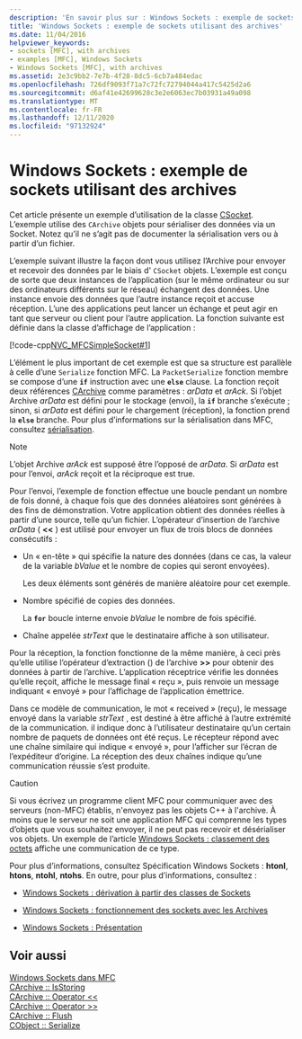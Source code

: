 ```yaml
---
description: 'En savoir plus sur : Windows Sockets : exemple de sockets utilisant des Archives'
title: 'Windows Sockets : exemple de sockets utilisant des archives'
ms.date: 11/04/2016
helpviewer_keywords:
- sockets [MFC], with archives
- examples [MFC], Windows Sockets
- Windows Sockets [MFC], with archives
ms.assetid: 2e3c9bb2-7e7b-4f28-8dc5-6cb7a484edac
ms.openlocfilehash: 726df9093f71a7c72fc72794044a417c5425d2a6
ms.sourcegitcommit: d6af41e42699628c3e2e6063ec7b03931a49a098
ms.translationtype: MT
ms.contentlocale: fr-FR
ms.lasthandoff: 12/11/2020
ms.locfileid: "97132924"
---
```

# <a name="windows-sockets-example-of-sockets-using-archives"></a>Windows Sockets : exemple de sockets utilisant des archives

Cet article présente un exemple d’utilisation de la classe [CSocket](../mfc/reference/csocket-class.md). L’exemple utilise des `CArchive` objets pour sérialiser des données via un Socket. Notez qu’il ne s’agit pas de documenter la sérialisation vers ou à partir d’un fichier.

L’exemple suivant illustre la façon dont vous utilisez l’Archive pour envoyer et recevoir des données par le biais d' `CSocket` objets. L’exemple est conçu de sorte que deux instances de l’application (sur le même ordinateur ou sur des ordinateurs différents sur le réseau) échangent des données. Une instance envoie des données que l’autre instance reçoit et accuse réception. L’une des applications peut lancer un échange et peut agir en tant que serveur ou client pour l’autre application. La fonction suivante est définie dans la classe d’affichage de l’application :

[!code-cpp[NVC_MFCSimpleSocket#1](../mfc/codesnippet/cpp/windows-sockets-example-of-sockets-using-archives_1.cpp)]

L’élément le plus important de cet exemple est que sa structure est parallèle à celle d’une `Serialize` fonction MFC. La `PacketSerialize` fonction membre se compose d’une **`if`** instruction avec une **`else`** clause. La fonction reçoit deux références [CArchive](../mfc/reference/carchive-class.md) comme paramètres : *arData* et *arAck*. Si l’objet Archive *arData* est défini pour le stockage (envoi), la **`if`** branche s’exécute ; sinon, si *arData* est défini pour le chargement (réception), la fonction prend la **`else`** branche. Pour plus d’informations sur la sérialisation dans MFC, consultez [sérialisation](../mfc/how-to-make-a-type-safe-collection.md).

> [!NOTE]
> L’objet Archive *arAck* est supposé être l’opposé de *arData*. Si *arData* est pour l’envoi, *arAck* reçoit et la réciproque est true.

Pour l’envoi, l’exemple de fonction effectue une boucle pendant un nombre de fois donné, à chaque fois que des données aléatoires sont générées à des fins de démonstration. Votre application obtient des données réelles à partir d’une source, telle qu’un fichier. L’opérateur d’insertion de l’archive *arData* ( **<<** ) est utilisé pour envoyer un flux de trois blocs de données consécutifs :

- Un « en-tête » qui spécifie la nature des données (dans ce cas, la valeur de la variable *bValue* et le nombre de copies qui seront envoyées).

   Les deux éléments sont générés de manière aléatoire pour cet exemple.

- Nombre spécifié de copies des données.

   La **`for`** boucle interne envoie *bValue* le nombre de fois spécifié.

- Chaîne appelée *strText* que le destinataire affiche à son utilisateur.

Pour la réception, la fonction fonctionne de la même manière, à ceci près qu’elle utilise l’opérateur d’extraction () de l’archive **>>** pour obtenir des données à partir de l’archive. L’application réceptrice vérifie les données qu’elle reçoit, affiche le message final « reçu », puis renvoie un message indiquant « envoyé » pour l’affichage de l’application émettrice.

Dans ce modèle de communication, le mot « received » (reçu), le message envoyé dans la variable *strText* , est destiné à être affiché à l’autre extrémité de la communication. il indique donc à l’utilisateur destinataire qu’un certain nombre de paquets de données ont été reçus. Le récepteur répond avec une chaîne similaire qui indique « envoyé », pour l’afficher sur l’écran de l’expéditeur d’origine. La réception des deux chaînes indique qu’une communication réussie s’est produite.

> [!CAUTION]
> Si vous écrivez un programme client MFC pour communiquer avec des serveurs (non-MFC) établis, n'envoyez pas les objets C++ à l'archive. À moins que le serveur ne soit une application MFC qui comprenne les types d’objets que vous souhaitez envoyer, il ne peut pas recevoir et désérialiser vos objets. Un exemple de l’article [Windows Sockets : classement des octets](../mfc/windows-sockets-byte-ordering.md) affiche une communication de ce type.

Pour plus d’informations, consultez Spécification Windows Sockets : **htonl**, **htons**, **ntohl**, **ntohs**. En outre, pour plus d’informations, consultez :

- [Windows Sockets : dérivation à partir des classes de Sockets](../mfc/windows-sockets-deriving-from-socket-classes.md)

- [Windows Sockets : fonctionnement des sockets avec les Archives](../mfc/windows-sockets-how-sockets-with-archives-work.md)

- [Windows Sockets : Présentation](../mfc/windows-sockets-background.md)

## <a name="see-also"></a>Voir aussi

[Windows Sockets dans MFC](../mfc/windows-sockets-in-mfc.md)<br/>
[CArchive :: IsStoring](../mfc/reference/carchive-class.md#isstoring)<br/>
[CArchive :: Operator <<](../mfc/reference/carchive-class.md#operator_lt_lt)<br/>
[CArchive :: Operator >>](../mfc/reference/carchive-class.md#operator_lt_lt)<br/>
[CArchive :: Flush](../mfc/reference/carchive-class.md#flush)<br/>
[CObject :: Serialize](../mfc/reference/cobject-class.md#serialize)
